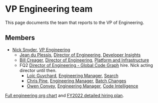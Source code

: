 # VP Engineering team

This page documents the team that reports to the VP of Engineering.

## Members

- [Nick Snyder](../../company/team/index.md#nick-snyder-he-him), [VP Engineering](../roles.md#vp-engineering)
  - [Jean du Plessis](../../company/team/index.md#jean-du-plessis-he-him), [Director of Engineering](../roles.md#engineering-manager), [Developer Insights](../developer-insights/index.md)
  - [Bill Creager](../../company/team/index.md#bill-creager), [Director of Engineering](../roles.md#director-of-engineering), [Platform and Infrastructure](../eng_org.md#platform-and-infrastructure)
  - FQ2 [Director of Engineering - Global Code Graph](https://boards.greenhouse.io/sourcegraph91/jobs/4005231004) hire. Nick acting director until then.
    - [Loïc Guychard](../../company/team/index.md#loïc-guychard), [Engineering Manager](../roles.md#engineering-manager), [Search](../search/index.md)
    - [Chris Pine](../../company/team/index.md#chris-pine-he-she-they-chris), [Engineering Manager](../roles.md#engineering-manager), [Batch Changes](../batch-changes/index.md)
    - [Owen Convey](../../company/team/index.md#owen-convey-he-him), [Engineering Manager](../roles.md#engineering-manager), [Code Intelligence](../code-intelligence/index.md)

[Full engineering org chart](../eng_org.md) and [FY2022 detailed hiring plan](https://docs.google.com/spreadsheets/d/1Dpf6aDw1ESJRYroJz6-ZtaACJxwjEu4my_xeYuB3a7E/edit?ts=606e2859#gid=668829118).
